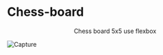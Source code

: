 # Chess-board
<p align="center">Chess board 5x5 use flexbox</p>

![Capture](https://user-images.githubusercontent.com/63044215/171581765-22fe06c6-9eb8-4712-92e6-b3d1eee82a27.PNG)
